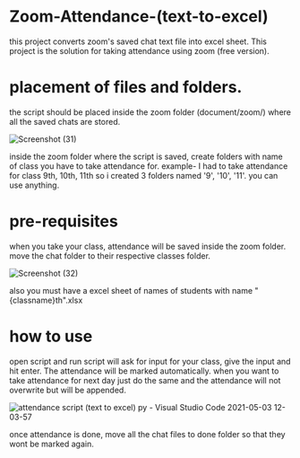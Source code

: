 # Zoom-Attendance-(text-to-excel)
this project converts zoom's saved chat text file into excel sheet.
This project is the solution for taking attendance using zoom (free version).


# placement of files and folders.
the script should be placed inside the zoom folder (document/zoom/) where all the saved chats are stored.

![Screenshot (31)](https://user-images.githubusercontent.com/27891451/116846674-75bc7b80-ac06-11eb-9e92-1da455687391.png)

inside the zoom folder where the script is saved, create folders with name of class you have to take attendance for. example- I had to take attendance for class 9th, 10th, 11th so i created 3 folders named '9', '10', '11'. you can use anything.


# pre-requisites
when you take your class, attendance will be saved inside the zoom folder.
move the chat folder to their respective classes folder.

![Screenshot (32)](https://user-images.githubusercontent.com/27891451/116846689-7c4af300-ac06-11eb-8890-357f23d5bd5a.png)

also you must have a excel sheet of names of students with name "{classname}th".xlsx 


# how to use
open script and run
script will ask for input for your class, give the input and hit enter.
The attendance will be marked automatically.
when you want to take attendance for next day just do the same and the attendance will not overwrite but will be appended.

![attendance script (text to excel) py - Visual Studio Code 2021-05-03 12-03-57](https://user-images.githubusercontent.com/27891451/116847537-5aeb0680-ac08-11eb-9e0f-248785900d6f.gif)

once attendance is done, move all the chat files to done folder so that they wont be marked again.
